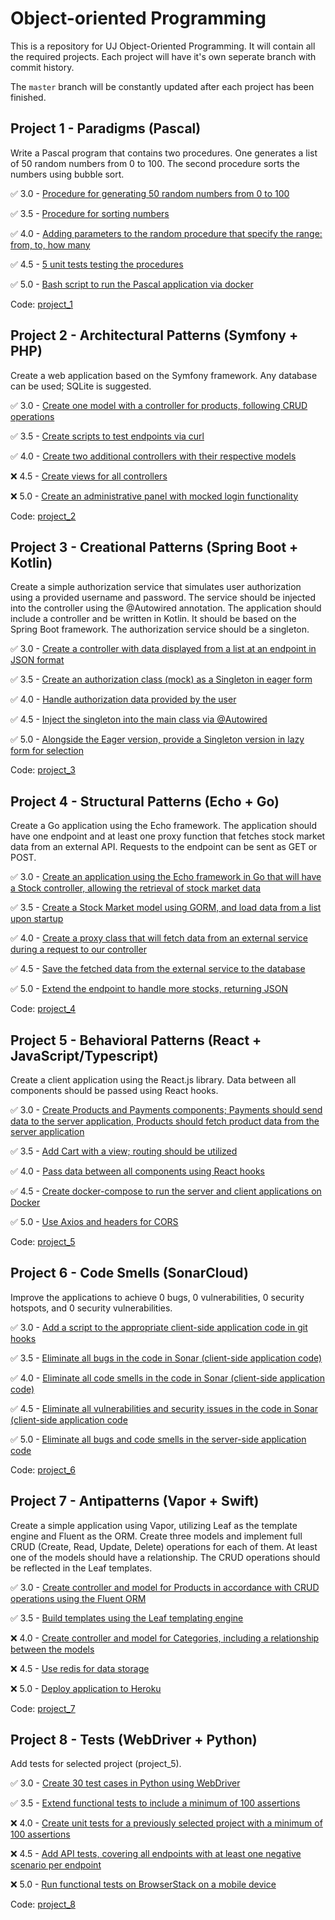 # Object-oriented Programming

This is a repository for UJ Object-Oriented Programming. It will contain all the required projects. Each project will have it's own seperate branch with commit history.

The `master` branch will be constantly updated after each project has been finished.

## Project 1 - Paradigms (Pascal)

Write a Pascal program that contains two procedures. One generates a list of 50 random numbers from 0 to 100. The second procedure sorts the numbers using bubble sort.

:white_check_mark: 3.0 - [Procedure for generating 50 random numbers from 0 to 100](https://github.com/frieZZerr/UJ-OOP/commit/01af0d315f8387332cccf4077562b14c57e1f1ef)

:white_check_mark: 3.5 - [Procedure for sorting numbers](https://github.com/frieZZerr/UJ-OOP/commit/5e3ef3632f4afc73285d3923e054ffedd5216599)

:white_check_mark: 4.0 - [Adding parameters to the random procedure that specify the range: from, to, how many](https://github.com/frieZZerr/UJ-OOP/commit/a6d855aae07a421aa03121e0c8d2a1b8aaf502d0)

:white_check_mark: 4.5 - [5 unit tests testing the procedures](https://github.com/frieZZerr/UJ-OOP/commit/f6c8e33df635d695e841d21f10fd5c75bca51c24)

:white_check_mark: 5.0 - [Bash script to run the Pascal application via docker](https://github.com/frieZZerr/UJ-OOP/commit/377a2af19cc1fbdf746e1d9d89a5d1d22a26c569)

Code: [project_1](https://github.com/frieZZerr/UJ-OOP/tree/project_1)

## Project 2 - Architectural Patterns (Symfony + PHP)

Create a web application based on the Symfony framework. Any database can be used; SQLite is suggested.

:white_check_mark: 3.0 - [Create one model with a controller for products, following CRUD operations](https://github.com/frieZZerr/UJ-OOP/commit/6cfe1354bfda563bd58c4589d4487acf38c8e572)

:white_check_mark: 3.5 - [Create scripts to test endpoints via curl](https://github.com/frieZZerr/UJ-OOP/commit/a5a2fac3b25e90c8993798696368e260132d9d66)

:white_check_mark: 4.0 - [Create two additional controllers with their respective models](https://github.com/frieZZerr/UJ-OOP/commit/24d95caf9ee40ed8b88477ed7549a07a8ebaefdc)

:x: 4.5 - [Create views for all controllers]()

:x: 5.0 - [Create an administrative panel with mocked login functionality]()

Code: [project_2](https://github.com/frieZZerr/UJ-OOP/tree/project_2)

## Project 3 - Creational Patterns (Spring Boot + Kotlin)

Create a simple authorization service that simulates user authorization using a provided username and password. The service should be injected into the controller using the @Autowired annotation. The application should include a controller and be written in Kotlin. It should be based on the Spring Boot framework. The authorization service should be a singleton.

:white_check_mark: 3.0 - [Create a controller with data displayed from a list at an endpoint in JSON format](https://github.com/frieZZerr/UJ-OOP/commit/09bb34297f8f7b213bfb4ca1579ea1c5bfd498e8)

:white_check_mark: 3.5 - [Create an authorization class (mock) as a Singleton in eager form](https://github.com/frieZZerr/UJ-OOP/commit/f77745d93106aa265638f6d516fd42b26f88631a)

:white_check_mark: 4.0 - [Handle authorization data provided by the user](https://github.com/frieZZerr/UJ-OOP/commit/0b880c1e1953aa2ae8076e60ad7359c46fdc78f0)

:white_check_mark: 4.5 - [Inject the singleton into the main class via @Autowired](https://github.com/frieZZerr/UJ-OOP/commit/cc83d5f598517392b299a876b97cdb01432ada3c)

:white_check_mark: 5.0 - [Alongside the Eager version, provide a Singleton version in lazy form for selection](https://github.com/frieZZerr/UJ-OOP/commit/e543edc5b484039c39558b62b76c88534bcbdc34)

Code: [project_3](https://github.com/frieZZerr/UJ-OOP/tree/project_3)

## Project 4 - Structural Patterns (Echo + Go)

Create a Go application using the Echo framework. The application should have one endpoint and at least one proxy function that fetches stock market data from an external API. Requests to the endpoint can be sent as GET or POST.

:white_check_mark: 3.0 - [Create an application using the Echo framework in Go that will have a Stock controller, allowing the retrieval of stock market data](https://github.com/frieZZerr/UJ-OOP/commit/75097584d5824fee64b4d3eea70b0ad8d15c41e2)

:white_check_mark: 3.5 - [Create a Stock Market model using GORM, and load data from a list upon startup](https://github.com/frieZZerr/UJ-OOP/commit/db1de5a2eaa192f0c18820d58e1434b77ded219c)

:white_check_mark: 4.0 - [Create a proxy class that will fetch data from an external service during a request to our controller](https://github.com/frieZZerr/UJ-OOP/commit/9fecb51e316bde2d1c67fc3fef1d25bdaf8cdbb0)

:white_check_mark: 4.5 - [Save the fetched data from the external service to the database](https://github.com/frieZZerr/UJ-OOP/commit/db1de5a2eaa192f0c18820d58e1434b77ded219c)

:white_check_mark: 5.0 - [Extend the endpoint to handle more stocks, returning JSON](https://github.com/frieZZerr/UJ-OOP/commit/db1de5a2eaa192f0c18820d58e1434b77ded219c)

Code: [project_4](https://github.com/frieZZerr/UJ-OOP/tree/project_4)

## Project 5 - Behavioral Patterns (React + JavaScript/Typescript)

Create a client application using the React.js library. Data between all components should be passed using React hooks.

:white_check_mark: 3.0 - [Create Products and Payments components; Payments should send data to the server application, Products should fetch product data from the server application](https://github.com/frieZZerr/UJ-OOP/commit/6a45bb25710bded56e8e55b2719bc4961050a763)

:white_check_mark: 3.5 - [Add Cart with a view; routing should be utilized](https://github.com/frieZZerr/UJ-OOP/commit/6a45bb25710bded56e8e55b2719bc4961050a763)

:white_check_mark: 4.0 - [Pass data between all components using React hooks](https://github.com/frieZZerr/UJ-OOP/commit/6a45bb25710bded56e8e55b2719bc4961050a763)

:white_check_mark: 4.5 - [Create docker-compose to run the server and client applications on Docker](https://github.com/frieZZerr/UJ-OOP/commit/6a45bb25710bded56e8e55b2719bc4961050a763)

:white_check_mark: 5.0 - [Use Axios and headers for CORS](https://github.com/frieZZerr/UJ-OOP/commit/6a45bb25710bded56e8e55b2719bc4961050a763)

Code: [project_5](https://github.com/frieZZerr/UJ-OOP/tree/project_5)

## Project 6 - Code Smells (SonarCloud)

Improve the applications to achieve 0 bugs, 0 vulnerabilities, 0 security hotspots, and 0 security vulnerabilities.

:white_check_mark: 3.0 - [Add a script to the appropriate client-side application code in git hooks](https://github.com/frieZZerr/UJ-OOP/commit/98274e06c8451ef7f8d1f31707fd349711ff0c6f)

:white_check_mark: 3.5 - [Eliminate all bugs in the code in Sonar (client-side application code)](https://github.com/frieZZerr/UJ-OOP/commit/98274e06c8451ef7f8d1f31707fd349711ff0c6f)

:white_check_mark: 4.0 - [Eliminate all code smells in the code in Sonar (client-side application code)](https://github.com/frieZZerr/UJ-OOP/commit/98274e06c8451ef7f8d1f31707fd349711ff0c6f)

:white_check_mark: 4.5 - [Eliminate all vulnerabilities and security issues in the code in Sonar (client-side application code](https://github.com/frieZZerr/UJ-OOP/commit/98274e06c8451ef7f8d1f31707fd349711ff0c6f)

:white_check_mark: 5.0 - [Eliminate all bugs and code smells in the server-side application code](https://github.com/frieZZerr/UJ-OOP/commit/98274e06c8451ef7f8d1f31707fd349711ff0c6f)

Code: [project_6](https://github.com/frieZZerr/UJ-OOP/tree/project_6)

## Project 7 - Antipatterns (Vapor + Swift)

Create a simple application using Vapor, utilizing Leaf as the template engine and Fluent as the ORM. Create three models and implement full CRUD (Create, Read, Update, Delete) operations for each of them. At least one of the models should have a relationship. The CRUD operations should be reflected in the Leaf templates.

:white_check_mark: 3.0 - [Create controller and model for Products in accordance with CRUD operations using the Fluent ORM](https://github.com/frieZZerr/UJ-OOP/commit/9cf215ca3972b0216d190343adb0b82275f55084)

:white_check_mark: 3.5 - [Build templates using the Leaf templating engine](https://github.com/frieZZerr/UJ-OOP/commit/9cf215ca3972b0216d190343adb0b82275f55084)

:x: 4.0 - [Create controller and model for Categories, including a relationship between the models]()

:x: 4.5 - [Use redis for data storage]()

:x: 5.0 - [Deploy application to Heroku]()

Code: [project_7](https://github.com/frieZZerr/UJ-OOP/tree/project_7)

## Project 8 - Tests (WebDriver + Python)

Add tests for selected project (project_5).

:white_check_mark: 3.0 - [Create 30 test cases in Python using WebDriver](https://github.com/frieZZerr/UJ-OOP/commit/2f652ad7d5e4361c4b899883d429d90abf88e28d)

:white_check_mark: 3.5 - [Extend functional tests to include a minimum of 100 assertions](https://github.com/frieZZerr/UJ-OOP/commit/92c67c438cad06baa461d92840447501a2792d08)

:x: 4.0 - [Create unit tests for a previously selected project with a minimum of 100 assertions]()

:x: 4.5 - [Add API tests, covering all endpoints with at least one negative scenario per endpoint]()

:x: 5.0 - [Run functional tests on BrowserStack on a mobile device]()

Code: [project_8](https://github.com/frieZZerr/UJ-OOP/tree/project_8)
